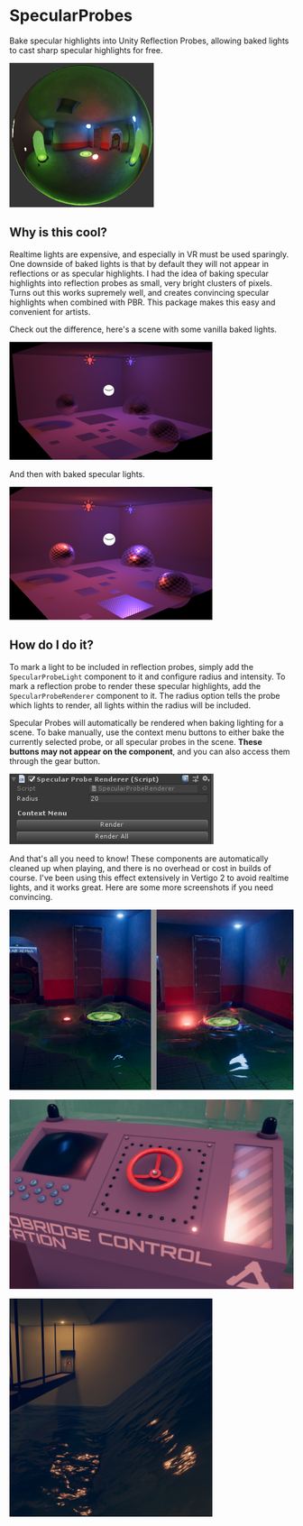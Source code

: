 # SpecularProbes
Bake specular highlights into Unity Reflection Probes, allowing baked lights to cast sharp specular highlights for free.

![Example Reflection Probe](/images/probe.PNG)

## Why is this cool?
Realtime lights are expensive, and especially in VR must be used sparingly. One downside of baked lights is that by default they will not appear in reflections or as specular highlights. I had the idea of baking specular highlights into reflection probes as small, very bright clusters of pixels. Turns out this works supremely well, and creates convincing specular highlights when combined with PBR. This package makes this easy and convenient for artists.

Check out the difference, here's a scene with some vanilla baked lights.

![Scene Without Specular](/images/scene_nospecular.PNG) 

And then with baked specular lights.

![Scene With Specular](/images/scene_specular.PNG)


## How do I do it?

To mark a light to be included in reflection probes, simply add the `SpecularProbeLight` component to it and configure radius and intensity. To mark a reflection probe to render these specular highlights, add the `SpecularProbeRenderer` component to it. The radius option tells the probe which lights to render, all lights within the radius will be included.

Specular Probes will automatically be rendered when baking lighting for a scene. To bake manually, use the context menu buttons to either bake the currently selected probe, or all specular probes in the scene. **These buttons may not appear on the component**, and you can also access them through the gear button.

![Probe Renderer Component](/images/component_renderer.PNG)

And that's all you need to know! These components are automatically cleaned up when playing, and there is no overhead or cost in builds of course. I've been using this effect extensively in Vertigo 2 to avoid realtime lights, and it works great. Here are some more screenshots if you need convincing.

![Example Screenshot 3](/images/example_03.PNG)

![Example Screenshot 1](/images/example_01.PNG)

![Example Screenshot 2](/images/example_02.PNG)
